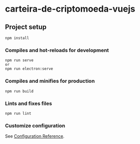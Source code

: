 # carteira-de-criptomoeda-vuejs

## Project setup
```
npm install
```

### Compiles and hot-reloads for development
```
npm run serve
or
npm run electron:serve
```

### Compiles and minifies for production
```
npm run build
```

### Lints and fixes files
```
npm run lint
```

### Customize configuration
See [Configuration Reference](https://cli.vuejs.org/config/).
